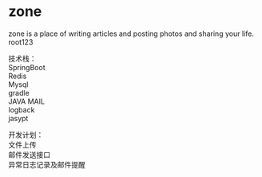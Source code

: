 # zone
zone is a place of writing articles and posting photos and sharing your life.
<br/>root123

技术栈：<br/>
SpringBoot<br/>
Redis<br/>
Mysql<br/>
gradle<br/>
JAVA MAIL<br/>
logback<br/>
jasypt<br/>

开发计划：<br/>
文件上传<br/>
邮件发送接口<br/>
异常日志记录及邮件提醒<br/>
